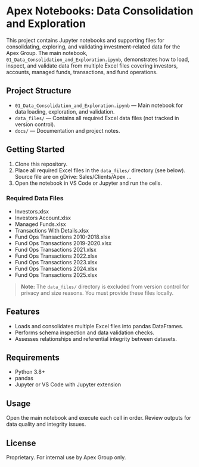 # Apex Notebooks: Data Consolidation and Exploration

This project contains Jupyter notebooks and supporting files for consolidating, exploring, and validating investment-related data for the Apex Group. The main notebook, `01_Data_Consolidation_and_Exploration.ipynb`, demonstrates how to load, inspect, and validate data from multiple Excel files covering investors, accounts, managed funds, transactions, and fund operations.

## Project Structure

- `01_Data_Consolidation_and_Exploration.ipynb` — Main notebook for data loading, exploration, and validation.
- `data_files/` — Contains all required Excel data files (not tracked in version control).
- `docs/` — Documentation and project notes.

## Getting Started

1. Clone this repository.
2. Place all required Excel files in the `data_files/` directory (see below). Source file are on gDrive: Sales/Clients/Apex ...
3. Open the notebook in VS Code or Jupyter and run the cells.

### Required Data Files
- Investors.xlsx
- Investors Account.xlsx
- Managed Funds.xlsx
- Transactions With Details.xlsx
- Fund Ops Transactions 2010-2018.xlsx
- Fund Ops Transactions 2019-2020.xlsx
- Fund Ops Transactions 2021.xlsx
- Fund Ops Transactions 2022.xlsx
- Fund Ops Transactions 2023.xlsx
- Fund Ops Transactions 2024.xlsx
- Fund Ops Transactions 2025.xlsx

> **Note:** The `data_files/` directory is excluded from version control for privacy and size reasons. You must provide these files locally.

## Features
- Loads and consolidates multiple Excel files into pandas DataFrames.
- Performs schema inspection and data validation checks.
- Assesses relationships and referential integrity between datasets.

## Requirements
- Python 3.8+
- pandas
- Jupyter or VS Code with Jupyter extension

## Usage
Open the main notebook and execute each cell in order. Review outputs for data quality and integrity issues.

## License
Proprietary. For internal use by Apex Group only.

